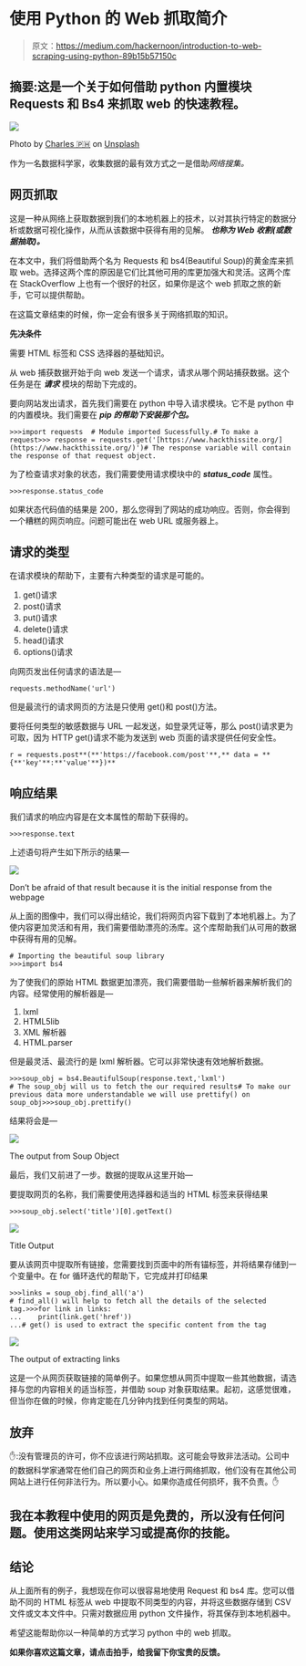 # 使用 Python 的 Web 抓取简介

> 原文：<https://medium.com/hackernoon/introduction-to-web-scraping-using-python-89b15b57150c>

## 摘要:这是一个关于如何借助 python 内置模块 Requests 和 Bs4 来抓取 web 的快速教程。

![](img/6ee4f77cb52a847d0c840b688a9d6361.png)

Photo by [Charles 🇵🇭](https://unsplash.com/@charlesdeluvio?utm_source=medium&utm_medium=referral) on [Unsplash](https://unsplash.com?utm_source=medium&utm_medium=referral)

作为一名数据科学家，收集数据的最有效方式之一是借助*网络搜集。*

## 网页抓取

这是一种从网络上获取数据到我们的本地机器上的技术，以对其执行特定的数据分析或数据可视化操作，从而从该数据中获得有用的见解。 ***也称为 Web 收割(或数据抽取)。***

在本文中，我们将借助两个名为 Requests 和 bs4(Beautiful Soup)的黄金库来抓取 web。选择这两个库的原因是它们比其他可用的库更加强大和灵活。这两个库在 StackOverflow 上也有一个很好的社区，如果你是这个 web 抓取之旅的新手，它可以提供帮助。

在这篇文章结束的时候，你一定会有很多关于网络抓取的知识。

**先决条件**

需要 HTML 标签和 CSS 选择器的基础知识。

从 web 捕获数据开始于向 web 发送一个请求，请求从哪个网站捕获数据。这个任务是在 ***请求*** 模块的帮助下完成的。

要向网站发出请求，首先我们需要在 python 中导入请求模块。它不是 python 中的内置模块。我们需要在 ***pip 的帮助下安装那个包。***

```
>>>import requests  # Module imported Sucessfully.# To make a request>>> response = requests.get('[https://www.hackthissite.org/](https://www.hackthissite.org/)')# The response variable will contain the response of that request object.
```

为了检查请求对象的状态，我们需要使用请求模块中的 ***status_code*** 属性。

```
>>>response.status_code
```

如果状态代码值的结果是 200，那么您得到了网站的成功响应。否则，你会得到一个糟糕的网页响应。问题可能出在 web URL 或服务器上。

## 请求的类型

在请求模块的帮助下，主要有六种类型的请求是可能的。

1.  get()请求
2.  post()请求
3.  put()请求
4.  delete()请求
5.  head()请求
6.  options()请求

向网页发出任何请求的语法是—

```
requests.methodName('url')
```

但是最流行的请求网页的方法是只使用 get()和 post()方法。

要将任何类型的敏感数据与 URL 一起发送，如登录凭证等，那么 post()请求更为可取，因为 HTTP get()请求不能为发送到 web 页面的请求提供任何安全性。

```
r = requests.post**(**'https://facebook.com/post'**,** data = **{**'key'**:**'value'**})**
```

## 响应结果

我们请求的响应内容是在文本属性的帮助下获得的。

```
>>>response.text
```

上述语句将产生如下所示的结果—

![](img/5bb66dc27a0fcc1e286ba4f418166730.png)

Don’t be afraid of that result because it is the initial response from the webpage

从上面的图像中，我们可以得出结论，我们将网页内容下载到了本地机器上。为了使内容更加灵活和有用，我们需要借助漂亮的汤库。这个库帮助我们从可用的数据中获得有用的见解。

```
# Importing the beautiful soup library
>>>import bs4
```

为了使我们的原始 HTML 数据更加漂亮，我们需要借助一些解析器来解析我们的内容。经常使用的解析器是—

1.  lxml
2.  HTML5lib
3.  XML 解析器
4.  HTML.parser

但是最灵活、最流行的是 lxml 解析器。它可以非常快速有效地解析数据。

```
>>>soup_obj = bs4.BeautifulSoup(response.text,'lxml')
# The soup_obj will us to fetch the our required results# To make our previous data more understandable we will use prettify() on soup_obj>>>soup_obj.prettify()
```

结果将会是—

![](img/9be7d77dcf822fdf6ee20fa68b16249b.png)

The output from Soup Object

最后，我们又前进了一步。数据的提取从这里开始—

要提取网页的名称，我们需要使用选择器和适当的 HTML 标签来获得结果

```
>>>soup_obj.select('title')[0].getText()
```

![](img/4f6ad5bf653570fd501bbeb6525ec8eb.png)

Title Output

要从该网页中提取所有链接，您需要找到页面中的所有锚标签，并将结果存储到一个变量中。在 for 循环迭代的帮助下，它完成并打印结果

```
>>>links = soup_obj.find_all('a')
# find_all() will help to fetch all the details of the selected tag.>>>for link in links:
...    print(link.get('href'))
...# get() is used to extract the specific content from the tag
```

![](img/f9b8b5fd8520822e51df7281d122365b.png)

The output of extracting links

这是一个从网页获取链接的简单例子。如果您想从网页中提取一些其他数据，请选择与您的内容相关的适当标签，并借助 soup 对象获取结果。起初，这感觉很难，但当你在做的时候，你肯定能在几分钟内找到任何类型的网站。

## 放弃

✋:没有管理员的许可，你不应该进行网站抓取。这可能会导致非法活动。公司中的数据科学家通常在他们自己的网页和业务上进行网络抓取，他们没有在其他公司网站上进行任何非法行为。所以要小心。如果你造成任何损坏，我不负责。✋

## 我在本教程中使用的网页是免费的，所以没有任何问题。使用这类网站来学习或提高你的技能。

## 结论

从上面所有的例子，我想现在你可以很容易地使用 Request 和 bs4 库。您可以借助不同的 HTML 标签从 web 中提取不同类型的内容，并将这些数据存储到 CSV 文件或文本文件中。只需对数据应用 python 文件操作，将其保存到本地机器中。

希望这能帮助你以一种简单的方式学习 python 中的 web 抓取。

**如果你喜欢这篇文章，请点击拍手，给我留下你宝贵的反馈。**
